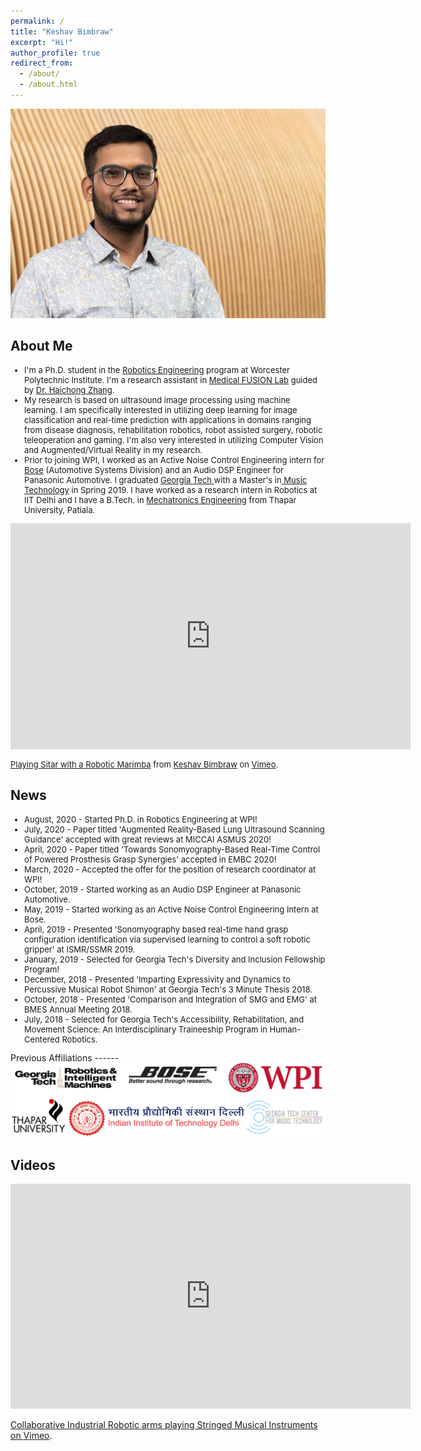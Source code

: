 ```yaml
---
permalink: /
title: "Keshav Bimbraw"
excerpt: "Hi!"
author_profile: true
redirect_from: 
  - /about/
  - /about.html
---
```


<img src="../images/thumbnail_image.jpg" alt="Georgia Tech">


About Me
------
<font size="-1">
<ul>
  <li>I'm a Ph.D. student in the <a href="https://www.wpi.edu/academics/study/robotics-engineering-phd">Robotics Engineering</a> program at Worcester Polytechnic Institute. I'm a research assistant in <a href="https://medicalfusionlab.wordpress.com/">Medical FUSION Lab</a> guided by <a href="https://www.wpi.edu/people/faculty/hzhang10">Dr. Haichong Zhang</a>.</li>
  <li>My research is based on ultrasound image processing using machine learning. I am specifically interested in utilizing deep learning for image classification and real-time prediction with applications in domains ranging from disease diagnosis, rehabilitation robotics, robot assisted surgery, robotic teleoperation and gaming. I'm also very interested in utilizing Computer Vision and Augmented/Virtual Reality in my research. </li>
  <li>Prior to joining WPI, I worked as an Active Noise Control Engineering intern for <a href="https://automotive.bose.com/">Bose</a> (Automotive Systems Division) and an Audio DSP Engineer for Panasonic Automotive. I graduated <a href="https://www.news.gatech.edu/2018/11/06/getting-know-georgia-tech-keshav-bimbraw"> Georgia Tech </a> with a Master's in<a href="https://gtcmt.gatech.edu/robotic-musicianship"> Music Technology</a> in Spring 2019. I have worked as a research intern in Robotics at IIT Delhi and I have a B.Tech. in <a href="http://www.thapar.edu/programmes/pages/btech-in-mechatronics"> Mechatronics Engineering</a> from Thapar University, Patiala.</li>
</ul>
<iframe src="https://player.vimeo.com/video/444132536" width="640" height="362" frameborder="0" allow="autoplay; fullscreen" allowfullscreen></iframe>
<p><a href="https://vimeo.com/444132536">Playing Sitar with a Robotic Marimba</a> from <a href="https://vimeo.com/user52996313">Keshav Bimbraw</a> on <a href="https://vimeo.com">Vimeo</a>.</p>
</font>

News
------
<font size="-1">
<ul>
  <li>August, 2020 - Started Ph.D. in Robotics Engineering at WPI!</li>
  <li>July, 2020 - Paper titled 'Augmented Reality-Based Lung Ultrasound Scanning Guidance' accepted with great reviews at MICCAI ASMUS 2020!</li>
  <li>April, 2020 - Paper titled 'Towards Sonomyography-Based Real-Time Control of Powered Prosthesis Grasp Synergies' accepted in EMBC 2020!</li>
  <li>March, 2020 - Accepted the offer for the position of research coordinator at WPI!</li>
  <li>October, 2019 - Started working as an Audio DSP Engineer at Panasonic Automotive.</li>
  <li>May, 2019 - Started working as an Active Noise Control Engineering Intern at Bose.</li>
  <li>April, 2019 - Presented 'Sonomyography based real-time hand grasp configuration identification via supervised learning to control a soft robotic gripper' at ISMR/SSMR 2019.</li>
  <li>January, 2019 - Selected for Georgia Tech's Diversity and Inclusion Fellowship Program!</li>
  <li>December, 2018 - Presented 'Imparting Expressivity and Dynamics to Percussive Musical Robot Shimon' at Georgia Tech's 3 Minute Thesis 2018.</li>
  <li>October, 2018 - Presented 'Comparison and Integration of SMG and EMG' at BMES Annual Meeting 2018.</li>
  <li>July, 2018 - Selected for Georgia Tech's Accessibility, Rehabilitation, and Movement Science: An Interdisciplinary Traineeship Program in Human-Centered Robotics.</li>
</ul>

</font>
Previous Affiliations
------
<img src="../images/affiliations.PNG" alt="Affiliations">

Videos
------
<iframe src="https://player.vimeo.com/video/174093155" width="640" height="360" frameborder="0" allow="autoplay; fullscreen" allowfullscreen></iframe>
<p><a href="https://vimeo.com/174093155">Collaborative Industrial Robotic arms playing Stringed Musical Instruments</a><a href="https://vimeo.com/user52996313"> on <a href="https://vimeo.com">Vimeo</a>.
